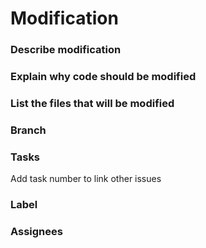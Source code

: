 # Modification

### Describe modification

### Explain why code should be modified

### List the files that will be modified

### Branch

### Tasks
Add task number to link other issues

### Label

### Assignees
